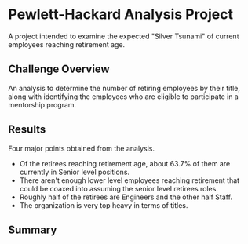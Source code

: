 # Pewlett-Hackard Analysis Project
A project intended to examine the expected "Silver Tsunami" of current employees reaching retirement age.
## Challenge Overview
An analysis to determine the number of retiring employees by their title, along with identifying the employees who are eligible to participate in a mentorship program.
## Results
Four major points obtained from the analysis.
- Of the retirees reaching retirement age, about 63.7% of them are currently in Senior level positions.
- There aren't enough lower level employees reaching retirement that could be coaxed into assuming the senior level retirees roles.
- Roughly half of the retirees are Engineers and the other half Staff.
- The organization is very top heavy in terms of titles.
## Summary

